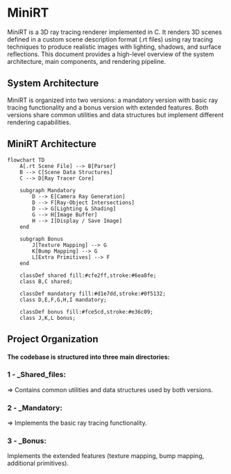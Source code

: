 
# MiniRT

MiniRT is a 3D ray tracing renderer implemented in C. It renders 3D scenes defined in a custom scene description format (.rt files) using ray tracing techniques to produce realistic images with lighting, shadows, and surface reflections. This document provides a high-level overview of the system architecture, main components, and rendering pipeline.

## System Architecture

MiniRT is organized into two versions: a mandatory version with basic ray tracing functionality and a bonus version with extended features. Both versions share common utilities and data structures but implement different rendering capabilities.

## MiniRT Architecture

```mermaid
flowchart TD
    A[.rt Scene File] --> B[Parser]
    B --> C[Scene Data Structures]
    C --> D[Ray Tracer Core]

    subgraph Mandatory
        D --> E[Camera Ray Generation]
        D --> F[Ray-Object Intersections]
        D --> G[Lighting & Shading]
        G --> H[Image Buffer]
        H --> I[Display / Save Image]
    end

    subgraph Bonus
        J[Texture Mapping] --> G
        K[Bump Mapping] --> G
        L[Extra Primitives] --> F
    end

    classDef shared fill:#cfe2ff,stroke:#6ea8fe;
    class B,C shared;

    classDef mandatory fill:#d1e7dd,stroke:#0f5132;
    class D,E,F,G,H,I mandatory;

    classDef bonus fill:#fce5cd,stroke:#e36c09;
    class J,K,L bonus;
```

## Project Organization

#### The codebase is structured into three main directories:

### 1 -  _Shared_files:
=> Contains common utilities and data structures used by both versions.
### 2 -  _Mandatory:
=> Implements the basic ray tracing functionality.
### 3 - _Bonus: 
Implements the extended features (texture mapping, bump mapping, additional primitives).
